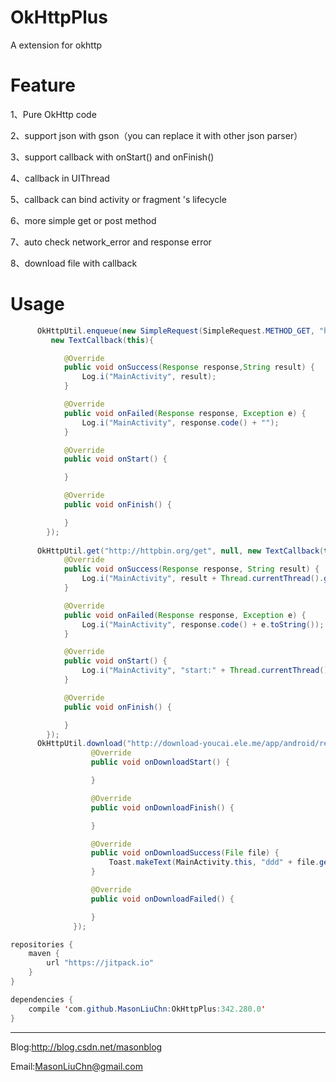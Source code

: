 # OkHttpPlus

A extension for okhttp

# Feature

1、Pure OkHttp code

2、support json with gson（you can replace it with other json parser）

3、support callback with onStart() and onFinish()

4、callback in UIThread

5、callback can bind activity or fragment 's lifecycle

6、more simple get or post method

7、auto check network_error and response error

8、download file with callback

# Usage
```java
      OkHttpUtil.enqueue(new SimpleRequest(SimpleRequest.METHOD_GET, "http://httpbin.org/get", null), 
         new TextCallback(this){

            @Override
            public void onSuccess(Response response,String result) {
                Log.i("MainActivity", result);
            }

            @Override
            public void onFailed(Response response, Exception e) {
                Log.i("MainActivity", response.code() + "");
            }

            @Override
            public void onStart() {

            }

            @Override
            public void onFinish() {

            }
        });
        
      OkHttpUtil.get("http://httpbin.org/get", null, new TextCallback(this) {
            @Override
            public void onSuccess(Response response, String result) {
                Log.i("MainActivity", result + Thread.currentThread().getId());
            }

            @Override
            public void onFailed(Response response, Exception e) {
                Log.i("MainActivity", response.code() + e.toString());
            }

            @Override
            public void onStart() {
                Log.i("MainActivity", "start:" + Thread.currentThread().getId());
            }

            @Override
            public void onFinish() {

            }
        });
      OkHttpUtil.download("http://download-youcai.ele.me/app/android/res/yc-res.apk", getFilesDir() + "/yc.apk", new DownloadCallback() {
                  @Override
                  public void onDownloadStart() {

                  }

                  @Override
                  public void onDownloadFinish() {

                  }

                  @Override
                  public void onDownloadSuccess(File file) {
                      Toast.makeText(MainActivity.this, "ddd" + file.getAbsolutePath(), Toast.LENGTH_LONG).show();
                  }

                  @Override
                  public void onDownloadFailed() {

                  }
              });

```

```java
repositories {
    maven {
        url "https://jitpack.io"
    }
}

dependencies {
    compile 'com.github.MasonLiuChn:OkHttpPlus:342.280.0'
}
```


-----
Blog:http://blog.csdn.net/masonblog

Email:MasonLiuChn@gmail.com
